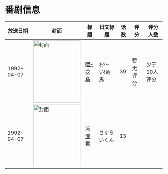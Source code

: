 # 番剧信息

|放送日期|封面|标题|日文标题|话数|评分|评分人数|
|---|---|---|---|---|---|---|
|1992-04-07|<img src="https://lain.bgm.tv/pic/cover/c/f3/07/141719_LA40I.jpg" alt="封面" style="width:150px;height:200px;object-fit:cover;">|[喂~龙马](https://bangumi.tv/subject/141719)|お〜い!竜馬|39|暂无评分|少于10人评分|
|1992-04-07|<img src="https://lain.bgm.tv/pic/cover/c/52/4b/315207_4H2bv.jpg" alt="封面" style="width:150px;height:200px;object-fit:cover;">|[流浪君](https://bangumi.tv/subject/315207)|さすらいくん|13|||

